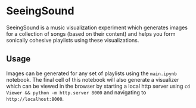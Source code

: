 # SeeingSound

SeeingSound is a music visualization experiment which generates images for a collection of songs (based on their content) and helps you form sonically cohesive playlists using these visualizations.

## Usage

Images can be generated for any set of playlists using the `main.ipynb` notebook. The final cell of this notebook will also generate a visualizer which can be viewed in the browser by starting a local http server using `cd Viewer && python -m http.server 8000` and navigating to `http://localhost:8000`.
